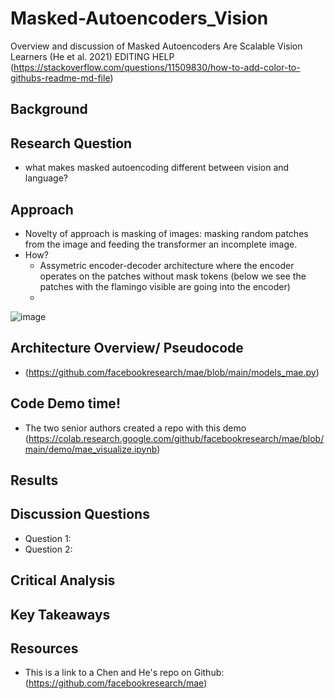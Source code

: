 # Masked-Autoencoders_Vision
Overview and discussion of Masked Autoencoders Are Scalable Vision Learners (He et al. 2021) 
EDITING HELP (https://stackoverflow.com/questions/11509830/how-to-add-color-to-githubs-readme-md-file)
## Background

## Research Question
+ what makes masked autoencoding different
between vision and language?
## Approach 
+ Novelty of approach is masking of images: masking random patches from the image and feeding the transformer an incomplete image. 
+ How?
  + Assymetric encoder-decoder architecture where the encoder operates on the patches without mask tokens (below we see the patches with the flamingo visible are going into the encoder)
  + 
![image](https://user-images.githubusercontent.com/80427603/221093069-6d8bdb6e-1a77-45c3-ba35-6b4970a8bb0a.png)

## Architecture Overview/ Pseudocode
+ (https://github.com/facebookresearch/mae/blob/main/models_mae.py)
## Code Demo time!
+ The two senior authors created a repo with this demo (https://colab.research.google.com/github/facebookresearch/mae/blob/main/demo/mae_visualize.ipynb)

## Results

## Discussion Questions
+ Question 1:
+ Question 2:

## Critical Analysis

## Key Takeaways

## Resources 
+ This is a link to a Chen and He's repo on Github: (https://github.com/facebookresearch/mae)
